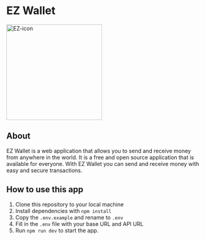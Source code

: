 # EZ Wallet

<img src="https://i.ibb.co/N68qwMB/EZ-icon.png" alt="EZ-icon" border="0" width="250">

## About

EZ Wallet is a web application that allows you to send and receive money from anywhere in the world. It is a free and open source application that is available for everyone. With EZ Wallet you can send and receive money with easy and secure transactions.

## How to use this app

1. Clone this repository to your local machine
2. Install dependencies with ```npm install```
3. Copy the ```.env.example``` and rename to ```.env```
4. Fill in the ```.env``` file with your base URL and API URL
5. Run ```npm run dev``` to start the app.
